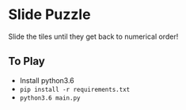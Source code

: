 # Slide Puzzle

Slide the tiles until they get back to numerical order!

## To Play
* Install python3.6
* `pip install -r requirements.txt`
* `python3.6 main.py`
